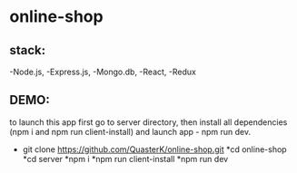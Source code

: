# online-shop
## stack:
-Node.js,
-Express.js,
-Mongo.db,
-React,
-Redux

## DEMO:
to launch this app first go to server directory, then install all dependencies (npm i and npm run client-install) and launch app - npm run dev.

* git clone https://github.com/QuasterK/online-shop.git
*cd online-shop
*cd server
*npm i
*npm run client-install
*npm run dev
